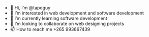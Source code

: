 - 👋 Hi, I’m @tapoguy
- 👀 I’m interested in web development and software development
- 🌱 I’m currently learning software development
- 💞️ I’m looking to collaborate on web designing projects
- 📫 How to reach me +265 993667439

<!---
tapoguy/tapoguy is a ✨ special ✨ repository because its `README.md` (this file) appears on your GitHub profile.
You can click the Preview link to take a look at your changes.
--->
